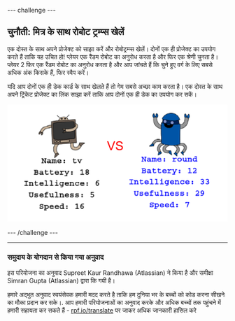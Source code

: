 --- challenge ---

## चुनौती: मित्र के साथ रोबोट ट्रम्प्स खेलें

एक दोस्त के साथ अपने प्रोजेक्ट को साझा करें और रोबोट्रम्प्स खेलें। दोनों एक ही प्रोजेक्ट का उपयोग करते हैं ताकि यह उचित हो! प्लेयर एक रैंडम रोबोट का अनुरोध करता है और फिर एक श्रेणी चुनता है। प्लेयर 2 फिर एक रैंडम रोबोट का अनुरोध करता है और आप जांचते हैं कि चुने हुए वर्ग के लिए सबसे अधिक अंक किसके हैं, फिर स्वैप करें।

यदि आप दोनों एक ही डेक कार्ड के साथ खेलते हैं तो गेम सबसे अच्छा काम करता है। एक दोस्त के साथ अपने ट्रिंकेट प्रोजेक्ट का लिंक साझा करें ताकि आप दोनों एक ही डेक का उपयोग कर सकें।

![स्क्रीनशॉट](images/robotrumps-play.png)

--- /challenge ---

***

### समुदाय के योगदान से किया गया अनुवाद

इस परियोजना का अनुवाद Supreet Kaur Randhawa (Atlassian) ने किया है और समीक्षा Simran Gupta (Atlassian) द्वारा कि गयी  है।

हमारे अद्भुत अनुवाद स्वयंसेवक हमारी मदद करते है ताकि हम दुनिया भर के बच्चों को कोड करना सीखने का मौका प्रदान कर सके।. आप हमारी परियोजनाओं का अनुवाद करके और अधिक बच्चों तक पहुंचने में हमारी सहायता कर सकते हैं - [rpf.io/translate](https://rpf.io/translate) पर जाकर अधिक जानकारी हासिल करे